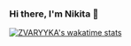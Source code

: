 ### Hi there, I'm Nikita 👋
[![ZVARYYKA's wakatime stats](https://github-readme-stats.vercel.app/api/wakatime?username=zvaryyka)](https://github.com/anuraghazra/github-readme-stats)

<!--
**ZVARYYKA/ZVARYYKA** is a ✨ _special_ ✨ repository because its `README.md` (this file) appears on your GitHub profile.

Here are some ideas to get you started:

- 🔭 I’m currently working on ...
- 🌱 I’m currently learning ...
- 👯 I’m looking to collaborate on ...
- 🤔 I’m looking for help with ...
- 💬 Ask me about ...
- 📫 How to reach me: ...
- 😄 Pronouns: ...
- ⚡ Fun fact: ...
-->
